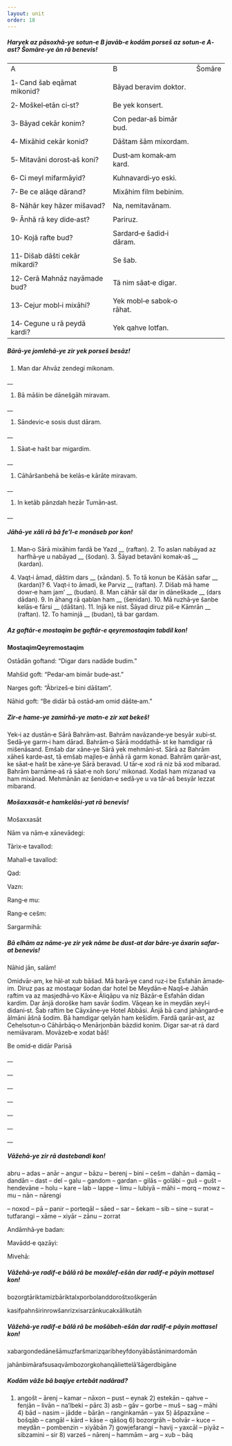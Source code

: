 ```yaml
---
layout: unit
order: 18 
---
```

 ##### Haryek az pāsoxhā‐ye sotun‐e B javāb‐e kodām porseš az sotun‐e A‐ast? Šomāre‐ye ān rā benevis!

|                                |                           |        |
|------------------------------|-------------------------|------ |
| A                              | B                         | Šomāre |
|                                |                           |        |
| 1‐ Cand šab eqāmat mikonid?    | Bāyad beravim doktor.     |        |
|                                |                           |        |
| 2‐ Moškel‐etān ci‐st?          | Be yek konsert.           |        |
|                                |                           |        |
| 3‐ Bāyad cekār konim?          | Con pedar‐aš bimār bud.   |        |
|                                |                           |        |
| 4‐ Mixāhid cekār konid?        | Dāštam šām mixordam.      |        |
|                                |                           |        |
| 5‐ Mitavāni dorost‐aš koni?    | Dust‐am komak‐am kard.    |        |
|                                |                           |        |
| 6‐ Ci meyl mifarmāyid?         | Kuhnavardi‐yo eski.       |        |
|                                |                           |        |
| 7‐ Be ce alāqe dārand?         | Mixāhim film bebinim.     |        |
|                                |                           |        |
| 8‐ Nāhār key hāzer mišavad?    | Na, nemitavānam.          |        |
|                                |                           |        |
| 9‐ Ānhā rā key dide‐ast?       | Pariruz.                  |        |
|                                |                           |        |
| 10‐ Kojā rafte bud?            | Sardard‐e šadid‐i dāram.  |        |
|                                |                           |        |
| 11‐ Dišab dāšti cekār mikardi? | Se šab.                   |        |
|                                |                           |        |
| 12‐ Cerā Mahnāz nayāmade bud?  | Tā nim sāat‐e digar.      |        |
|                                |                           |        |
| 13‐ Cejur mobl‐i mixāhi?       | Yek mobl‐e sabok‐o rāhat. |        |
|                                |                           |        |
| 14‐ Cegune u rā peydā kardi?   | Yek qahve lotfan.         |        |

##### Bārā‐ye jomlehā‐ye zir yek porseš besāz!

1)  Man dar Ahvāz zendegi mikonam.

\_\_

1)  Bā māšin be dānešgāh miravam.

\_\_

1)  Sāndevic‐e sosis dust dāram.

\_\_

1)  Sāat‐e hašt bar migardim.

\_\_

1)  Cāhāršanbehā be kelās‐e kārāte miravam.

\_\_

1)  In ketāb pānzdah hezār Tumān‐ast.

\_\_

##### Jāhā‐ye xāli rā bā fe’l‐e monāseb por kon!

1.  Man‐o Sārā mixāhim fardā be Yazd     \_\_ (raftan). 2.  To aslan nabāyad az harfhā‐ye u nabāyad     \_\_ (šodan). 3.  Šāyad betavāni komak‐aš \_\_     (kardan).

<!-- end list -->

4.  Vaqt‐i āmad, dāštim dars \_\_     (xāndan). 5.  To tā konun be Kāšān safar \_\_     (kardan)? 6.  Vaqt‐i to āmadi, ke Parviz \_\_     (raftan). 7.  Dišab mā hame dowr‐e ham jam’     \_\_ (budan). 8.  Man cāhār sāl dar in dāneškade     \_\_ (dars dādan). 9.  In āhang rā qablan ham \_\_     (šenidan). 10. Mā ruzhā‐ye šanbe kelās‐e fārsi     \_\_ (dāštan). 11. Injā ke nist. Šāyad diruz piš‐e Kāmrān     \_\_ (raftan). 12. To haminjā \_\_ (budan), tā bar     gardam.

##### Az goftār‐e mostaqim be goftār‐e qeyremostaqim tabdil kon!

**MostaqimQeyremostaqim**

Ostādān goftand: “Digar dars nadāde budim.”

Mahšid goft: “Pedar‐am bimār bude‐ast.”

Narges goft: “Ābrizeš‐e bini dāštam”.

Nāhid goft: “Be didār bā ostād‐am omid dāšte‐am.”

##### Zir‐e hame‐ye zamirhā‐ye matn‐e zir xat bekeš!

Yek‐i az dustān‐e Sārā Bahrām‐ast. Bahrām navāzande‐ye besyār xubi‐st. Sedā‐ye garm‐i ham dārad. Bahrām‐o Sārā moddathā‐ st ke hamdigar rā mišenāsand. Emšab dar xāne‐ye Sārā yek mehmāni‐st. Sārā az Bahrām xāheš karde‐ast, tā emšab majles‐e ānhā rā garm konad. Bahrām qarār‐ast, ke sāat‐e hašt be xāne‐ye Sārā beravad. U tār‐e xod rā niz bā xod mibarad. Bahrām barnāme‐aš rā sāat‐e noh šoru’ mikonad. Xodaš ham mizanad va ham mixānad. Mehmānān az šenidan‐e sedā‐ye u va tār‐aš besyār lezzat mibarand.

##### Mošaxxasāt‐e hamkelāsi‐yat rā benevis!

Mošaxxasāt

Nām va nām‐e xānevādegi:

Tārix‐e tavallod:

Mahall‐e tavallod:

Qad:

Vazn:

Rang‐e mu:

Rang‐e cešm:

Sargarmihā:

##### Bā elhām az nāme‐ye zir yek nāme be dust‐at dar bāre‐ye āxarin safar‐at benevis!

Nāhid jān, salām!

Omidvār‐am, ke hāl‐at xub bāšad. Mā barā‐ye cand ruz‐i be Esfahān āmade‐im. Diruz pas az mostaqar šodan dar hotel be Meydān‐e Naqš‐e Jahān raftim va az masjedhā‐vo Kāx‐e Āliqāpu va niz Bāzār‐e Esfahān didan kardim. Dar ānjā doroške ham savār šodim. Vāqean ke in meydān xeyl‐i didani‐st. Šab raftim be Cāyxāne‐ye Hotel Abbāsi. Ānjā bā cand jahāngard‐e ālmāni āšnā šodim. Bā hamdigar qelyān ham kešidim. Fardā qarār‐ast, az Cehelsotun‐o Cāhārbāq‐o Menārjonbān bāzdid konim. Digar sar‐at rā dard nemiāvaram. Movāzeb‐e xodat bāš!

Be omid‐e didār Parisā

\_\_

\_\_

\_\_

\_\_

\_\_

\_\_

\_\_

##### Vāžehā‐ye zir rā dastebandi kon!

abru – adas – anār – angur – bāzu – berenj – bini – cešm – dahān – damāq – dandān – dast – del – galu – gandom – gardan – gilās – golābi – guš – gušt – hendevāne – holu – kare – lab – lappe – limu – lubiyā – māhi – morq – mowz – mu – nān – nārengi

– noxod – pā – panir – porteqāl – sāed – sar – šekam – sib – sine – surat – tutfarangi – xāme – xiyār – zānu – zorrat

Andāmhā‐ye badan:

Mavādd‐e qazāyi:

Mivehā:

##### Vāžehā‐ye radif‐e bālā rā be moxālef‐ešān dar radif‐e pāyin mottasel kon!

bozorgtāriktamizbāriktalxporbolanddoroštxoškgerān

kasifpahnširinrowšanrizxisarzānkucakxālikutāh

##### Vāžehā‐ye radif‐e bālā rā be mošābeh‐ešān dar radif‐e pāyin mottasel kon!

xabargondedānešāmuzfaršmarizqaribheyfdonyābāstānimardomān

jahānbimārafsusaqvāmbozorgkohanqāliettelā’šāgerdbigāne

##### Kodām vāže bā baqiye ertebāt nadārad?

1)  angošt – ārenj – kamar – nāxon – pust – eynak 2)  estekān – qahve – fenjān – livān – na’lbeki – pārc 3)  asb – gāv – gorbe – muš – sag – māhi 4)  bād – nasim – jādde – bārān – ranginkamān – yax 5)  āšpazxāne – bošqāb – cangāl – kārd – kāse – qāšoq 6)  bozorgrāh – bolvār – kuce – meydān – pombenzin – xiyābān 7)  gowjefarangi – havij – yaxcāl – piyāz – sibzamini – sir 8)  varzeš – nārenj – hammām – arg – xub – bāq

